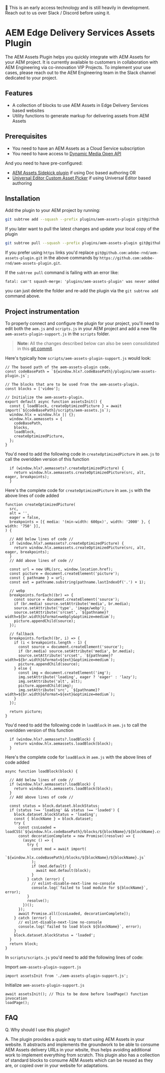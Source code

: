 :construction: This is an early access technology and is still heavily in development. Reach out to us over Slack / Discord before using it.

# AEM Edge Delivery Services Assets Plugin
The AEM Assets Plugin helps you quickly integrate with AEM Assets for your AEM project. It is currently available to customers in collaboration with AEM Engineering via co-innovation VIP Projects. To implement your use cases, please reach out to the AEM Engineering team in the Slack channel dedicated to your project.

## Features
- A collection of blocks to use AEM Assets in Edge Delivery Services based websites
- Utility functions to generate markup for delivering assets from AEM Assets

## Prerequisites
- You need to have an AEM Assets as a Cloud Service subscription
- You need to have access to [Dynamic Media Open API](https://experienceleague.adobe.com/en/docs/experience-manager-cloud-service/content/assets/dynamicmedia/dynamic-media-open-apis/dynamic-media-open-apis-overview)

And you need to have pre-configured:
- [AEM Assets Sidekick plugin](https://www.aem.live/docs/aem-assets-sidekick-plugin) if using Doc based authoring OR
- [Universal Editor Custom Asset Picker](https://developer.adobe.com/uix/docs/extension-manager/extension-developed-by-adobe/configurable-asset-picker/) if using Universal Editor based authoring

## Installation

Add the plugin to your AEM project by running:
```sh
git subtree add --squash --prefix plugins/aem-assets-plugin git@github.com:adobe-rnd/aem-assets-plugin.git main
```

If you later want to pull the latest changes and update your local copy of the plugin
```sh
git subtree pull --squash --prefix plugins/aem-assets-plugin git@github.com:adobe-rnd/aem-assets-plugin.git main
```

If you prefer using `https` links you'd replace `git@github.com:adobe-rnd/aem-assets-plugin.git` in the above commands by `https://github.com:adobe-rnd/aem-assets-plugin.git`.

If the `subtree pull` command is failing with an error like:
```
fatal: can't squash-merge: 'plugins/aem-assets-plugin' was never added
```
you can just delete the folder and re-add the plugin via the `git subtree add` command above.

## Project instrumentation

To properly connect and configure the plugin for your project, you'll need to edit both the `aem.js` and `scripts.js` in your AEM project and add a new file `aem-assets-plugin-support.js` in the `scripts` folder.

> **Note:** All the changes described below can also be seen consolidated in this [git commit](https://github.com/hlxsites/franklin-assets-selector/commit/f512e9b10d752971136fef476402826b61d07f45).


Here's typically how `scripts/aem-assets-plugin-support.js` would look:

```
// The based path of the aem-assets-plugin code.
const codeBasePath = `${window.hlx?.codeBasePath}/plugins/aem-assets-plugin.js`;

// The blocks that are to be used from the aem-assets-plugin.
const blocks = ['video'];

// Initialize the aem-assets-plugin.
export default async function assetsInit() {
  const { loadBlock, createOptimizedPicture } = await import(`${codeBasePath}/scripts/aem-assets.js`);
  window.hlx = window.hlx || {};
  window.hlx.aemassets = {
    codeBasePath,
    blocks,
    loadBlock,
    createOptimizedPicture,
  };
}
```

You'd need to add the following code in `createOptimizedPicture` in `aem.js` to call the overidden version of this function
```
  if (window.hlx?.aemassets?.createOptimizedPicture) {
    return window.hlx.aemassets.createOptimizedPicture(src, alt, eager, breakpoints);
  }
```

Here's the complete code for `createOptimizedPicture` in `aem.js` with the above lines of code added
```
function createOptimizedPicture(
  src,
  alt = '',
  eager = false,
  breakpoints = [{ media: '(min-width: 600px)', width: '2000' }, { width: '750' }],
) {

  // Add below lines of code //
  if (window.hlx?.aemassets?.createOptimizedPicture) {
    return window.hlx.aemassets.createOptimizedPicture(src, alt, eager, breakpoints);
  }
  // Add above lines of code //

  const url = new URL(src, window.location.href);
  const picture = document.createElement('picture');
  const { pathname } = url;
  const ext = pathname.substring(pathname.lastIndexOf('.') + 1);

  // webp
  breakpoints.forEach((br) => {
    const source = document.createElement('source');
    if (br.media) source.setAttribute('media', br.media);
    source.setAttribute('type', 'image/webp');
    source.setAttribute('srcset', `${pathname}?width=${br.width}&format=webply&optimize=medium`);
    picture.appendChild(source);
  });

  // fallback
  breakpoints.forEach((br, i) => {
    if (i < breakpoints.length - 1) {
      const source = document.createElement('source');
      if (br.media) source.setAttribute('media', br.media);
      source.setAttribute('srcset', `${pathname}?width=${br.width}&format=${ext}&optimize=medium`);
      picture.appendChild(source);
    } else {
      const img = document.createElement('img');
      img.setAttribute('loading', eager ? 'eager' : 'lazy');
      img.setAttribute('alt', alt);
      picture.appendChild(img);
      img.setAttribute('src', `${pathname}?width=${br.width}&format=${ext}&optimize=medium`);
    }
  });

  return picture;
}
```

You'd need to add the following code in `loadBlock` in `aem.js` to call the overidden version of this function
```
  if (window.hlx?.aemassets?.loadBlock) {
    return window.hlx.aemassets.loadBlock(block);
  }
```

Here's the complete code for `loadBlock` in `aem.js` with the above lines of code added
```
async function loadBlock(block) {

  // Add below lines of code //
  if (window.hlx?.aemassets?.loadBlock) {
    return window.hlx.aemassets.loadBlock(block);
  }
  // Add above lines of code //

  const status = block.dataset.blockStatus;
  if (status !== 'loading' && status !== 'loaded') {
    block.dataset.blockStatus = 'loading';
    const { blockName } = block.dataset;
    try {
      const cssLoaded = loadCSS(`${window.hlx.codeBasePath}/blocks/${blockName}/${blockName}.css`);
      const decorationComplete = new Promise((resolve) => {
        (async () => {
          try {
            const mod = await import(
              `${window.hlx.codeBasePath}/blocks/${blockName}/${blockName}.js`
            );
            if (mod.default) {
              await mod.default(block);
            }
          } catch (error) {
            // eslint-disable-next-line no-console
            console.log(`failed to load module for ${blockName}`, error);
          }
          resolve();
        })();
      });
      await Promise.all([cssLoaded, decorationComplete]);
    } catch (error) {
      // eslint-disable-next-line no-console
      console.log(`failed to load block ${blockName}`, error);
    }
    block.dataset.blockStatus = 'loaded';
  }
  return block;
}
```

In `scripts/scripts.js` you'd need to add the following lines of code:

Import `aem-assets-plugin-support.js`
```
import assetsInit from './aem-assets-plugin-support.js';
```

Initialize `aem-assets-plugin-support.js`
```
await assetsInit(); // This to be done before loadPage() function invocation
loadPage();
```

## FAQ

Q. Why should I use this plugin?

A. The plugin provides a quick way to start using AEM Assets in your website. It abstracts and implements the groundwork to be able to consume AEM Assets delivery URLs in your wbsite, thus helps avoiding additional work to implement everything from scratch. This plugin also has a collection of standard blocks to consume AEM Assets which can be reused as they are, or copied over in your website for adaptations.
